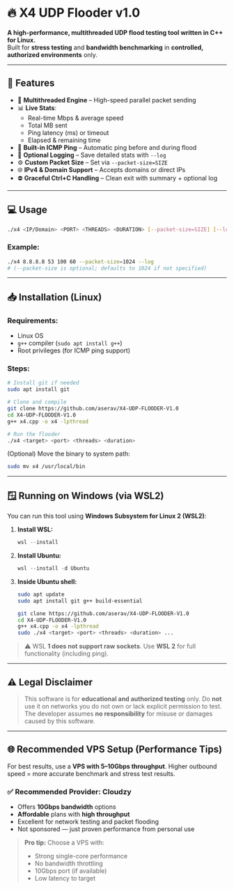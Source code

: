 # 🔥 X4 UDP Flooder v1.0

**A high-performance, multithreaded UDP flood testing tool written in C++ for Linux.**  
Built for **stress testing** and **bandwidth benchmarking** in **controlled, authorized environments** only.

---

## 🚀 Features

- 🧵 **Multithreaded Engine** – High-speed parallel packet sending  
- 📊 **Live Stats**:
  - Real-time Mbps & average speed  
  - Total MB sent  
  - Ping latency (ms) or timeout  
  - Elapsed & remaining time  
- 🧠 **Built-in ICMP Ping** – Automatic ping before and during flood  
- 📄 **Optional Logging** – Save detailed stats with `--log`  
- ⚙️ **Custom Packet Size** – Set via `--packet-size=SIZE`  
- 🌐 **IPv4 & Domain Support** – Accepts domains or direct IPs  
- ⛔ **Graceful Ctrl+C Handling** – Clean exit with summary + optional log  

---

## 💻 Usage

```bash
./x4 <IP/Domain> <PORT> <THREADS> <DURATION> [--packet-size=SIZE] [--log]
```

### Example:
```bash
./x4 8.8.8.8 53 100 60 --packet-size=1024 --log
# (--packet-size is optional; defaults to 1024 if not specified)
```

---

## 📥 Installation (Linux)

### Requirements:
- Linux OS  
- `g++` compiler (`sudo apt install g++`)  
- Root privileges (for ICMP ping support)

### Steps:

```bash
# Install git if needed
sudo apt install git

# Clone and compile
git clone https://github.com/aserav/X4-UDP-FLOODER-V1.0
cd X4-UDP-FLOODER-V1.0
g++ x4.cpp -o x4 -lpthread

# Run the flooder
./x4 <target> <port> <threads> <duration>
```

(Optional) Move the binary to system path:

```bash
sudo mv x4 /usr/local/bin
```

---

## 🪟 Running on Windows (via WSL2)

You can run this tool using **Windows Subsystem for Linux 2 (WSL2)**:

1. **Install WSL:**
   ```powershell
   wsl --install
   ```

2. **Install Ubuntu:**
   ```powershell
   wsl --install -d Ubuntu
   ```

3. **Inside Ubuntu shell:**
   ```bash
   sudo apt update
   sudo apt install git g++ build-essential

   git clone https://github.com/aserav/X4-UDP-FLOODER-V1.0
   cd X4-UDP-FLOODER-V1.0
   g++ x4.cpp -o x4 -lpthread
   sudo ./x4 <target> <port> <threads> <duration> ...
   ```

> ⚠️ WSL **1 does not support raw sockets**. Use **WSL 2** for full functionality (including ping).

---

## ⚠️ Legal Disclaimer

> This software is for **educational and authorized testing** only. Do **not** use it on networks you do not own or lack explicit permission to test.  
> The developer assumes **no responsibility** for misuse or damages caused by this software.

---

## 🌐 Recommended VPS Setup (Performance Tips)

For best results, use a **VPS with 5–10Gbps throughput**. Higher outbound speed = more accurate benchmark and stress test results.

### ✅ Recommended Provider: **Cloudzy**

- Offers **10Gbps bandwidth** options  
- **Affordable** plans with **high throughput**  
- Excellent for network testing and packet flooding  
- Not sponsored — just proven performance from personal use

> **Pro tip:** Choose a VPS with:
> - Strong single-core performance  
> - No bandwidth throttling  
> - 10Gbps port (if available)  
> - Low latency to target